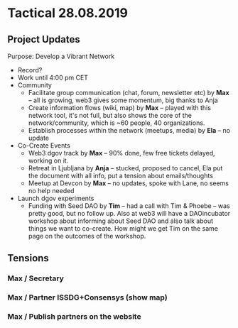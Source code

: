 # Tactical 28.08.2019



## Project Updates

Purpose: Develop a Vibrant Network

* Record?
* Work until 4:00 pm CET
* Community
  * Facilitate group communication \(chat, forum, newsletter etc\) by **Max** – all is growing, web3 gives some momentum, big thanks to Anja
  * Create information flows \(wiki, map\) by **Max** – played with this network tool, it's not full, but also shows the core of the network/community, which is ~60 people, 40 organizations.
  * Establish processes within the network \(meetups, media\) by **Ela** – no update
* Co-Create Events
  * Web3 dgov track  by **Max** – 90% done, few free tickets delayed, working on it.
  * Retreat in Ljubljana by **Anja** – stucked, proposed to cancel, Ela put the document with all info, put a tension about emails/thoughts
  * Meetup at Devcon by **Max** – no updates, spoke with Lane, no seems no help needed
* Launch dgov experiments
  * Funding with Seed DAO by **Tim** – had a call with Tim & Phoebe – was pretty good, but no follow up. Also at web3 will have a DAOincubator workshop about informing about Seed DAO and also talk about things we want to co-create. How might we get Tim on the same page on the outcomes of the workshop.

## Tensions

### Max / Secretary

### Max / Partner ISSDG+Consensys \(show map\)

### Max / Publish partners on the website

